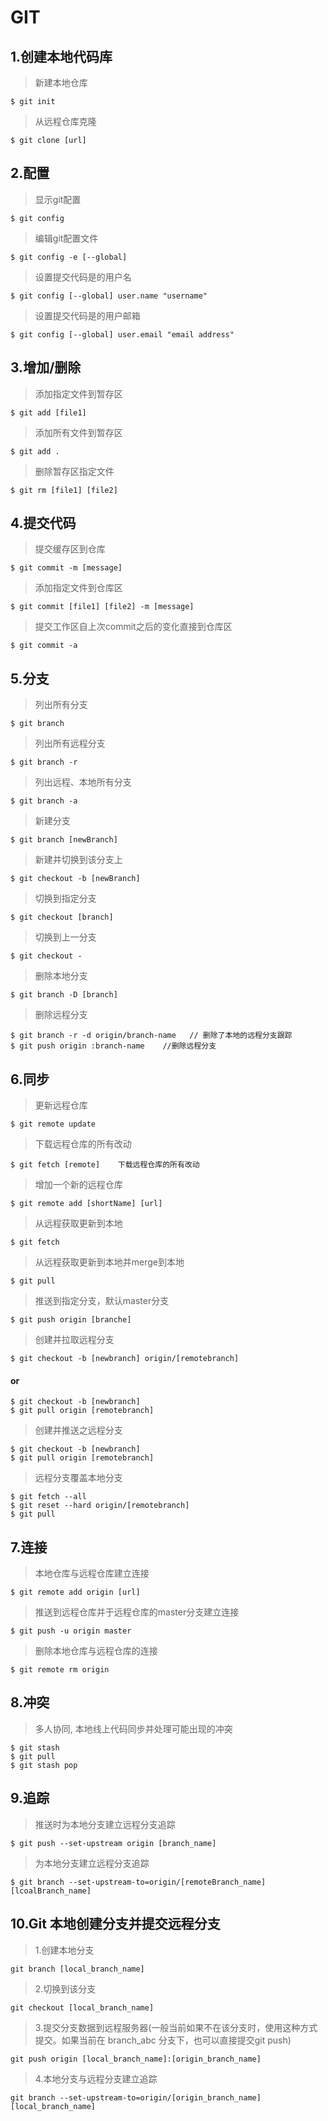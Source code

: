 # GIT
## 1.创建本地代码库

> 新建本地仓库

    $ git init                      

> 从远程仓库克隆

    $ git clone [url]               

## 2.配置

> 显示git配置

    $ git config                    

> 编辑git配置文件

    $ git config -e [--global]      

> 设置提交代码是的用户名

    $ git config [--global] user.name "username"    

> 设置提交代码是的用户邮箱

    $ git config [--global] user.email "email address"      
## 3.增加/删除

> 添加指定文件到暂存区

    $ git add [file1]     

> 添加所有文件到暂存区

    $ git add .           
 
> 删除暂存区指定文件 
 
    $ git rm [file1] [file2]        

## 4.提交代码

> 提交缓存区到仓库

    $ git commit -m [message]   

> 添加指定文件到仓库区

    $ git commit [file1] [file2] -m [message]   

> 提交工作区自上次commit之后的变化直接到仓库区

    $ git commit -a     
## 5.分支

> 列出所有分支

    $ git branch    

> 列出所有远程分支

    $ git branch -r    

> 列出远程、本地所有分支

    $ git branch -a    

> 新建分支

    $ git branch [newBranch]    

> 新建并切换到该分支上

    $ git checkout -b [newBranch]  

> 切换到指定分支

    $ git checkout [branch]     

> 切换到上一分支

    $ git checkout -

> 删除本地分支

    $ git branch -D [branch]

> 删除远程分支

    $ git branch -r -d origin/branch-name   // 删除了本地的远程分支跟踪
    $ git push origin :branch-name    //删除远程分支

## 6.同步

> 更新远程仓库

    $ git remote update  

> 下载远程仓库的所有改动

    $ git fetch [remote]    下载远程仓库的所有改动

> 增加一个新的远程仓库

    $ git remote add [shortName] [url]  

> 从远程获取更新到本地

    $ git fetch     

> 从远程获取更新到本地并merge到本地

    $ git pull      

> 推送到指定分支，默认master分支

    $ git push origin [branche]     

> 创建并拉取远程分支

    $ git checkout -b [newbranch] origin/[remotebranch] 

#### or  

    $ git checkout -b [newbranch]
    $ git pull origin [remotebranch]
    
> 创建并推送之远程分支    

    $ git checkout -b [newbranch]
    $ git pull origin [remotebranch]
    
> 远程分支覆盖本地分支   

    $ git fetch --all
    $ git reset --hard origin/[remotebranch]
    $ git pull

## 7.连接
> 本地仓库与远程仓库建立连接

    $ git remote add origin [url]  

> 推送到远程仓库并于远程仓库的master分支建立连接

    $ git push -u origin master  

> 删除本地仓库与远程仓库的连接

    $ git remote rm origin      

## 8.冲突

> 多人协同, 本地线上代码同步并处理可能出现的冲突

    $ git stash
    $ git pull
    $ git stash pop

## 9.追踪

> 推送时为本地分支建立远程分支追踪

    $ git push --set-upstream origin [branch_name]

> 为本地分支建立远程分支追踪

    $ git branch --set-upstream-to=origin/[remoteBranch_name] [lcoalBranch_name]

## 10.Git 本地创建分支并提交远程分支

> 1.创建本地分支

    git branch [local_branch_name]

> 2.切换到该分支
    
    git checkout [local_branch_name]

> 3.提交分支数据到远程服务器(一般当前如果不在该分支时，使用这种方式提交。如果当前在 branch_abc 分支下，也可以直接提交git push)

    git push origin [local_branch_name]:[origin_branch_name]

> 4.本地分支与远程分支建立追踪

    git branch --set-upstream-to=origin/[origin_branch_name] [local_branch_name]